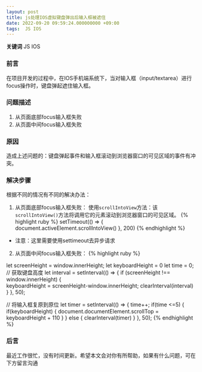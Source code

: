 ```yaml
---
layout: post
title: js处理IOS虚拟键盘弹出后输入框被遮住
date: 2022-09-20 09:59:24.000000000 +09:00
tags:  JS IOS 
---
```


**关键词** JS IOS

### 前言
在项目开发的过程中，在IOS手机端系统下，当对输入框（input/textarea）进行focus操作时，键盘弹起遮住输入框。

### 问题描述
1. 从页面底部focus输入框失败
2. 从页面中间focus输入框失败

### 原因
造成上述问题的：键盘弹起事件和输入框滚动到浏览器窗口的可见区域的事件有冲突。

### 解决步骤
根据不同的情况有不同的解决办法：
1. 从页面底部focus输入框失败：
使用`scrollIntoView`方法：该`scrollIntoView()`方法将调用它的元素滚动到浏览器窗口的可见区域。
{% highlight ruby %}
setTimeout(() => {
    document.activeElement.scrollIntoView()
}, 200)
{% endhighlight %}

- 注意：这里需要使用settimeout去异步请求

2. 从页面中间focus输入框失败：
{% highlight ruby %}

 let screenHeight = window.innerHeight;
 let keyboardHeight = 0
 let time = 0;
 // 获取键盘高度
 let interval  = setInterval(() => {
    if (screenHeight !== window.innerHeight) {                
          keyboardHeight = screenHeight-window.innerHeight;
          clearInterval(interval)
       }
  }, 50);

// 将输入框复原到原位
let timer = setInterval(() => {
  time++;
  if(time <=5) {
     if(keyboardHeight) {
        document.documentElement.scrollTop = keyboardHeight + 110
      }
   } else {
     clearInterval(timer)
   }
 }, 50);
{% endhighlight %}

### 后言
最近工作很忙，没有时间更新。希望本文会对你有所帮助，如果有什么问题，可在下方留言沟通